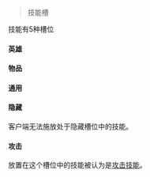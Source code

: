 > 技能槽

技能有5种槽位

#### 英雄

#### 物品

#### 通用

#### 隐藏
客户端无法施放处于隐藏槽位中的技能。

#### 攻击
放置在这个槽位中的技能被认为是[攻击技能]。

[攻击技能]: ac/term/攻击技能
